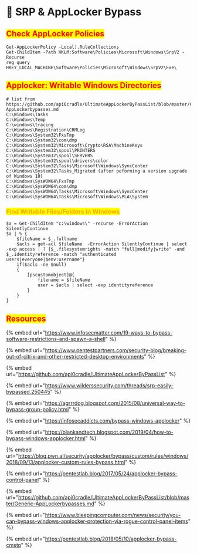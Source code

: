 # 🔧 SRP & AppLocker Bypass

## <mark style="color:red;">Check AppLocker Policies</mark>

```
Get-AppLockerPolicy -Local).RuleCollections
Get-ChildItem -Path HKLM:Software\Policies\Microsoft\Windows\SrpV2 -Recurse
reg query HKEY_LOCAL_MACHINE\Software\Policies\Microsoft\Windows\SrpV2\Exe\
```

## <mark style="color:red;">Applocker: Writable Windows Directories</mark>

```
# list from https://github.com/api0cradle/UltimateAppLockerByPassList/blob/master/Generic-AppLockerbypasses.md
C:\Windows\Tasks
C:\Windows\Temp
C:\windows\tracing
C:\Windows\Registration\CRMLog
C:\Windows\System32\FxsTmp
C:\Windows\System32\com\dmp
C:\Windows\System32\Microsoft\Crypto\RSA\MachineKeys
C:\Windows\System32\spool\PRINTERS
C:\Windows\System32\spool\SERVERS
C:\Windows\System32\spool\drivers\color
C:\Windows\System32\Tasks\Microsoft\Windows\SyncCenter
C:\Windows\System32\Tasks_Migrated (after peforming a version upgrade of Windows 10)
C:\Windows\SysWOW64\FxsTmp
C:\Windows\SysWOW64\com\dmp
C:\Windows\SysWOW64\Tasks\Microsoft\Windows\SyncCenter
C:\Windows\SysWOW64\Tasks\Microsoft\Windows\PLA\System
```

### <mark style="color:orange;">Find Writable Files/Folders in Windows</mark>

```
$a = Get-ChildItem "c:\windows\" -recurse -ErrorAction SilentlyContinue
$a | % {
    $fileName = $_.fullname
    $acls = get-acl $fileName  -ErrorAction SilentlyContinue | select -exp access | ? {$_.filesystemrights -match "full|modify|write" -and $_.identityreference -match "authenticated users|everyone|$env:username"}
    if($acls -ne $null)
    {
        [pscustomobject]@{
            filename = $fileName
            user = $acls | select -exp identityreference
        }
    }
}
```

## <mark style="color:red;">Resources</mark>

{% embed url="https://www.infosecmatter.com/19-ways-to-bypass-software-restrictions-and-spawn-a-shell" %}

{% embed url="https://www.pentestpartners.com/security-blog/breaking-out-of-citrix-and-other-restricted-desktop-environments" %}

{% embed url="https://github.com/api0cradle/UltimateAppLockerByPassList" %}

{% embed url="https://www.wilderssecurity.com/threads/srp-easily-bypassed.250445" %}

{% embed url="https://agrrrdog.blogspot.com/2015/08/universal-way-to-bypass-group-policy.html" %}

{% embed url="https://infosecaddicts.com/bypass-windows-applocker" %}

{% embed url="https://blankandtech.blogspot.com/2019/04/how-to-bypass-windows-applocker.html" %}

{% embed url="https://blog.pwn.al/security/applocker/bypass/custom/rules/windows/2018/09/13/applocker-custom-rules-bypass.html" %}

{% embed url="https://pentestlab.blog/2017/05/24/applocker-bypass-control-panel" %}

{% embed url="https://github.com/api0cradle/UltimateAppLockerByPassList/blob/master/Generic-AppLockerbypasses.md" %}

{% embed url="https://www.bleepingcomputer.com/news/security/you-can-bypass-windows-applocker-protection-via-rogue-control-panel-items" %}

{% embed url="https://pentestlab.blog/2018/05/10/applocker-bypass-cmstp" %}
